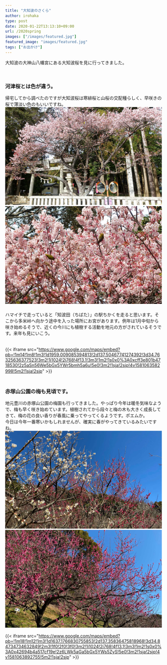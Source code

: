 ```yaml
---
title: "大知波のさくら"
author: irohaka
type: post
date: 2020-01-22T13:13:10+09:00
url: /2020spring
images: ["/images/featured.jpg"]
featured_image: "images/featured.jpg"
tags: ["お出かけ"]
---
```


大知波の大神山八幡宮にある大知波桜を見に行ってきました。
<!--more-->
<br>

### 河津桜とは色が違う。

帰宅してから調べたのですが大知波桜は寒緋桜と山桜の交配種らしく、早咲きの桜で薄淡い色のもいいですね。
　  
![鳥居に立派な桜](images/2020-0207-01.jpg)
　　  
![メジロがいっぱい](images/2020-0207-02.jpg)
　   
　  
ハマイチで走っていると「知波田（ちばた）」の駅ちかくを走ると思います。そこから多米峠へ向かう途中を入った場所にお宮があります。例年は1月中旬から咲き始めるそうで、近くの今川にも植樹する活動を地元の方がされているそうです。来年も見にいこう。  
　　    

{{< iframe src="https://www.google.com/maps/embed?pb=!1m14!1m8!1m3!1d1959.009085394813!2d137.50467741274392!3d34.76325636377523!3m2!1i1024!2i768!4f13.1!3m3!1m2!1s0x0%3A0xcff3e801b4718530!2z5aSn56We5bGx5YWr5bmh5a6u!5e0!3m2!1sja!2sjp!4v1581063582998!5m2!1sja!2sjp" >}}
　　  
　　    
### 赤塚山公園の梅も見頃です。  
地元豊川の赤塚山公園の梅園も行ってきました。やっぱり今年は暖冬気味なようで、梅も早く咲き始めています。植樹されてから段々と梅の木も大きく成長してきて、梅の花の良い香りが春風に乗ってやってくるようです。ポエムか。  
今日は今年一番寒いかもしれませんが、確実に春がやってきているみたいですね。
　  
![赤塚山公園の梅園](images/2020-0207-03.jpg)
　　  
![紅白でめでたい。](images/2020-0207-04.jpg)
　  

{{< iframe src="https://www.google.com/maps/embed?pb=!1m18!1m12!1m3!1d1637.1766830755853!2d137.35836475818968!3d34.84734734632849!2m3!1f0!2f0!3f0!3m2!1i1024!2i768!4f13.1!3m3!1m2!1s0x0%3A0x42694b4a517cf19e!2z6LWk5aGa5bGx5YWs5ZyS!5e0!3m2!1sja!2sjp!4v1581063892755!5m2!1sja!2sjp" >}}